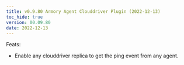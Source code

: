 ```yaml
---
title: v0.9.80 Armory Agent Clouddriver Plugin (2022-12-13)
toc_hide: true
version: 00.09.80
date: 2022-12-13
---
```


Feats:
- Enable any clouddriver replica to get the ping event from any agent.
